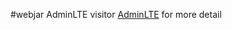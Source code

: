 #webjar AdminLTE
visitor [AdminLTE](http://cdn.jsdelivr.net/webjars/org.webjars/AdminLTE/2.3.8/index.2html) for more detail